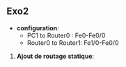 ## Exo2

- **configuration**:
    - PC1 to Router0 : Fe0-Fe0/0
    - Router0 to Router1: Fe1/0-Fe0/0
1) **Ajout de routage statique**:
